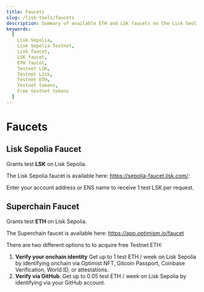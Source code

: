 ```yaml
---
title: Faucets
slug: /lisk-tools/faucets
description: Summary of available ETH and LSK faucets on the Lisk Seolia Testnet.
keywords:
  [
    Lisk Sepolia,
    Lisk Sepolia Testnet,
    Lisk faucet,
    LSK faucet,
    ETH faucet,
    Testnet LSK,
    Testnet Lisk,
    Testnet ETH,
    Testnet tokens,
    Free testnet tokens
  ]
---
```


# Faucets

## Lisk Sepolia Faucet
Grants test **LSK** on Lisk Sepolia.

The Lisk Sepolia faucet is available here: https://sepolia-faucet.lisk.com/: 

Enter your account address or ENS name to receive 1 test LSK per request.


## Superchain Faucet
Grants test **ETH** on Lisk Sepolia.

The Superchain faucet is available here: https://app.optimism.io/faucet

There are two different options to to acquire free Testnet ETH:

1. **Verify your onchain identity**
  Get up to 1 test ETH / week on Lisk Sepolia by identifying onchain via Optimist NFT, Gitcoin Passport, Coinbase Verification, World ID, or attestations.
2. **Verify via GitHub**.
  Get up to 0.05 test ETH / week on Lisk Sepolia by identifying via your GitHub account.



